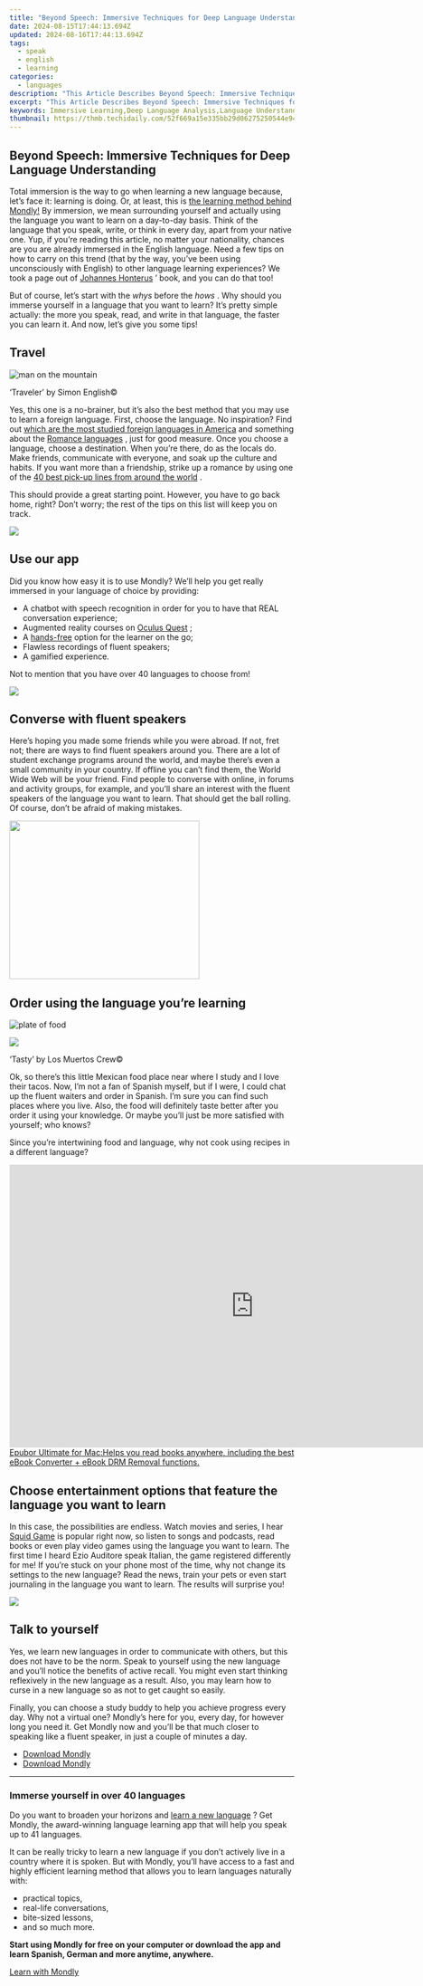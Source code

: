```yaml
---
title: "Beyond Speech: Immersive Techniques for Deep Language Understanding"
date: 2024-08-15T17:44:13.694Z
updated: 2024-08-16T17:44:13.694Z
tags:
  - speak
  - english
  - learning
categories:
  - languages
description: "This Article Describes Beyond Speech: Immersive Techniques for Deep Language Understanding"
excerpt: "This Article Describes Beyond Speech: Immersive Techniques for Deep Language Understanding"
keywords: Immersive Learning,Deep Language Analysis,Language Understanding Technologies,Advanced Speech Processing,Neuro-Linguistic Programming Tools,Language Learning Innovations,AI-Driven Language Comprehension
thumbnail: https://thmb.techidaily.com/52f669a15e335bb29d06275250544e9470586ee079bd1c12147b53606781363c.jpg
---
```


## Beyond Speech: Immersive Techniques for Deep Language Understanding

 Total immersion is the way to go when learning a new language because, let’s face it: learning is doing. Or, at least, this is [the learning method behind Mondly!](https://shop.mondly.com/affiliate.php?ACCOUNT=ATISTUDI&AFFILIATE=108875&PATH=https://www.mondly.com?AFFILIATE=108875)  By immersion, we mean surrounding yourself and actually using the language you want to learn on a day-to-day basis. Think of the language that you speak, write, or think in every day, apart from your native one. Yup, if you’re reading this article, no matter your nationality, chances are you are already immersed in the English language. Need a few tips on how to carry on this trend (that by the way, you’ve been using unconsciously with English) to other language learning experiences? We took a page out of [Johannes Honterus](https://shop.mondly.com/affiliate.php?ACCOUNT=ATISTUDI&AFFILIATE=108875&PATH=https://www.mondly.com?AFFILIATE=108875) ’ book, and you can do that too!

But of course, let’s start with the _whys_ before the _hows_  . Why should you immerse yourself in a language that you want to learn? It’s pretty simple actually: the more you speak, read, and write in that language, the faster you can learn it. And now, let’s give you some tips!

## Travel

![man on the mountain](https://edge.mondly.com/blog/wp-content/uploads/2021/12/man-on-the-mountain-960x720.jpg "How To Immerse Yourself In A Language: 6 Helpful Tips 2")

 ‘Traveler’ by Simon English©

 Yes, this one is a no-brainer, but it’s also the best method that you may use to learn a foreign language. First, choose the language. No inspiration? Find out [which are the most studied foreign languages in America](https://shop.mondly.com/affiliate.php?ACCOUNT=ATISTUDI&AFFILIATE=108875&PATH=https://www.mondly.com?AFFILIATE=108875) and something about the [Romance languages](https://shop.mondly.com/affiliate.php?ACCOUNT=ATISTUDI&AFFILIATE=108875&PATH=https://www.mondly.com?AFFILIATE=108875)  , just for good measure. Once you choose a language, choose a destination. When you’re there, do as the locals do. Make friends, communicate with everyone, and soak up the culture and habits. If you want more than a friendship, strike up a romance by using one of the [40 best pick-up lines from around the world](https://shop.mondly.com/affiliate.php?ACCOUNT=ATISTUDI&AFFILIATE=108875&PATH=https://www.mondly.com?AFFILIATE=108875) .

 This should provide a great starting point. However, you have to go back home, right? Don’t worry; the rest of the tips on this list will keep you on track.

<!-- affiliate ads begin -->
<a href="https://store.nero.com/order/checkout.php?PRODS=42296855&QTY=1&AFFILIATE=108875&CART=1"><img src="http://cdnwww.nero.com/nero-com-wAssets/img/banners/2023/recode/Nero_Recode_Screen_2.png" border="0"></a>
<!-- affiliate ads end -->
## Use our app

 Did you know how easy it is to use Mondly? We’ll help you get really immersed in your language of choice by providing:

* A chatbot with speech recognition in order for you to have that REAL conversation experience;
* Augmented reality courses on [Oculus Quest](https://shop.mondly.com/affiliate.php?ACCOUNT=ATISTUDI&AFFILIATE=108875&PATH=https://www.mondly.com?AFFILIATE=108875) ;
* A [hands-free](https://shop.mondly.com/affiliate.php?ACCOUNT=ATISTUDI&AFFILIATE=108875&PATH=https://www.mondly.com?AFFILIATE=108875) option for the learner on the go;
* Flawless recordings of fluent speakers;
* A gamified experience.

 Not to mention that you have over 40 languages to choose from!

<!-- affiliate ads begin -->
<a href="https://shop.copernic.com/order/checkout.php?PRODS=41033101&QTY=1&AFFILIATE=108875&CART=1"><img src="https://secure.2checkout.com/images/merchant/8d30aa96e72440759f74bd2306c1fa3d/Copernic-2023-Affiliate-728x90-Elite.png" border="0"></a>
<!-- affiliate ads end -->
## Converse with fluent speakers

 Here’s hoping you made some friends while you were abroad. If not, fret not; there are ways to find fluent speakers around you. There are a lot of student exchange programs around the world, and maybe there’s even a small community in your country. If offline you can’t find them, the World Wide Web will be your friend. Find people to converse with online, in forums and activity groups, for example, and you’ll share an interest with the fluent speakers of the language you want to learn. That should get the ball rolling. Of course, don’t be afraid of making mistakes.

<!-- affiliate ads begin -->
<a href="https://aligracehair.sjv.io/c/5597632/2087264/19272" target="_top" id="2087264"><img src="//a.impactradius-go.com/display-ad/19272-2087264" border="0" alt="" width="336" height="280"/></a><img height="0" width="0" src="https://imp.pxf.io/i/5597632/2087264/19272" style="position:absolute;visibility:hidden;" border="0" />
<!-- affiliate ads end -->
## Order using the language you’re learning

![plate of food](https://edge.mondly.com/blog/wp-content/uploads/2021/12/plate-of-food-960x641.jpg "How To Immerse Yourself In A Language: 6 Helpful Tips 3")
<!-- affiliate ads begin -->
<a href="https://secure.2checkout.com/order/checkout.php?PRODS=4715391&QTY=1&AFFILIATE=108875&CART=1"><img src="https://secure.avangate.com/images/merchant/7f687767ccf20fcea1c9dc4a5adc2326/Digisigner_banner_728_x_90_color_version.png" border="0"></a>
<!-- affiliate ads end -->

 ‘Tasty’ by Los Muertos Crew©

 Ok, so there’s this little Mexican food place near where I study and I love their tacos. Now, I’m not a fan of Spanish myself, but if I were, I could chat up the fluent waiters and order in Spanish. I’m sure you can find such places where you live. Also, the food will definitely taste better after you order it using your knowledge. Or maybe you’ll just be more satisfied with yourself; who knows?

 Since you’re intertwining food and language, why not cook using recipes in a different language?

<!-- affiliate ads begin -->
<a href="https://secure.2checkout.com/order/checkout.php?PRODS=4599952&QTY=1&AFFILIATE=108875&CART=1"><iframe width="864" height="500" src="https://www.youtube.com/embed/jVnfr5HudQw" title="The Latest and Easiest Solution to Remove Kindle DRM on Windows (without Degrading)" frameborder="0" allow="accelerometer; autoplay; clipboard-write; encrypted-media; gyroscope; picture-in-picture; web-share" referrerpolicy="strict-origin-when-cross-origin" allowfullscreen></iframe>Epubor Ultimate for Mac:Helps you read books anywhere, including the best eBook Converter + eBook DRM Removal functions.</a>
<!-- affiliate ads end -->
## Choose entertainment options that feature the language you want to learn

 In this case, the possibilities are endless. Watch movies and series, I hear [Squid Game](https://shop.mondly.com/affiliate.php?ACCOUNT=ATISTUDI&AFFILIATE=108875&PATH=https://www.mondly.com?AFFILIATE=108875)  is popular right now, so listen to songs and podcasts, read books or even play video games using the language you want to learn. The first time I heard Ezio Auditore speak Italian, the game registered differently for me! If you’re stuck on your phone most of the time, why not change its settings to the new language? Read the news, train your pets or even start journaling in the language you want to learn. The results will surprise you!

<!-- affiliate ads begin -->
<a href="https://shop.copernic.com/order/checkout.php?PRODS=41033095&QTY=1&AFFILIATE=108875&CART=1"><img src="https://secure.2checkout.com/images/merchant/8d30aa96e72440759f74bd2306c1fa3d/Copernic-2023-Affiliate-728x90-Advanced-3YR.png" border="0"></a>
<!-- affiliate ads end -->
## Talk to yourself

 Yes, we learn new languages in order to communicate with others, but this does not have to be the norm. Speak to yourself using the new language and you’ll notice the benefits of active recall. You might even start thinking reflexively in the new language as a result. Also, you may learn how to curse in a new language so as not to get caught so easily.

 Finally, you can choose a study buddy to help you achieve progress every day. Why not a virtual one? Mondly’s here for you, every day, for however long you need it. Get Mondly now and you’ll be that much closer to speaking like a fluent speaker, in just a couple of minutes a day.

* [Download Mondly](https://www.facebook.com/sharer/sharer.php?u=https%3A%2F%2Fwww.mondly.com%2Fblog%2Fimmerse-yourself-language-tips%2F&t=How+to+Immerse+Yourself+in+a+Language%3A+6+Helpful+Tips "Share on Facebook")
* [Download Mondly](https://shop.mondly.com/affiliate.php?ACCOUNT=ATISTUDI&AFFILIATE=108875&PATH=https://www.mondly.com?AFFILIATE=108875)

---

### Immerse yourself in over 40 languages

 Do you want to broaden your horizons and [learn a new language](https://shop.mondly.com/affiliate.php?ACCOUNT=ATISTUDI&AFFILIATE=108875&PATH=https://www.mondly.com?AFFILIATE=108875) ? Get Mondly, the award-winning language learning app that will help you speak up to 41 languages.

 It can be really tricky to learn a new language if you don’t actively live in a country where it is spoken. But with Mondly, you’ll have access to a fast and highly efficient learning method that allows you to learn languages naturally with:

* practical topics,
* real-life conversations,
* bite-sized lessons,
* and so much more.

 **Start using Mondly for free on your computer or download the app and learn Spanish, German and more anytime, anywhere.**

[Learn with Mondly](https://adjt.mondly.com/5ixfg4k?campaign=blog-post-id-6395&fallback=https%3A%2F%2Fapp.mondly.com%3Futm%5Fmedium%3Dblog%5Fblog-post-id-6395%26utm%5Fsource%3Dblog-post-id-6395&redirect%5Fmacos=https%3A%2F%2Fapp.mondly.com%3Futm%5Fmedium%3Dblog%5Fblog-post-id-6395%26utm%5Fsource%3Dblog-post-id-6395&redirect%5Fandroid=https%3A%2F%2Fplay.google.com%2Fstore%2Fapps%2Fdetails%3Fid%3Dcom.atistudios.mondly.languages%3Futm%5Fmedium%3Dblog%5Fblog-post-id-6395%26utm%5Fsource%3Dblog-post-id-6395&redirect%5Fios=https%3A%2F%2Fapps.apple.com%2Fapp%2Fapple-store%2Fid987873536%3Fpt%3D78954800%26ct%3Dblog-post-id-6395%26mt%3D8 "Learn with Mondly")

<ins class="adsbygoogle"
     style="display:block"
     data-ad-format="autorelaxed"
     data-ad-client="ca-pub-7571918770474297"
     data-ad-slot="1223367746"></ins>



<ins class="adsbygoogle"
     style="display:block"
     data-ad-client="ca-pub-7571918770474297"
     data-ad-slot="8358498916"
     data-ad-format="auto"
     data-full-width-responsive="true"></ins>






